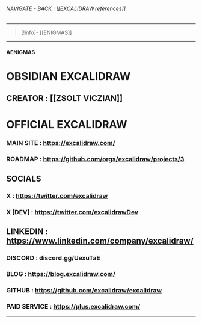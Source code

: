 
###### NAVIGATE - BACK :  [[EXCALIDRAW.references]]
----
>[!info]- [[ENIGMAS]]
-----
#### AENIGMAS


# OBSIDIAN EXCALIDRAW


## CREATOR : [[ZSOLT VICZIAN]]






# OFFICIAL EXCALIDRAW

### MAIN SITE : https://excalidraw.com/

### ROADMAP : https://github.com/orgs/excalidraw/projects/3


## SOCIALS

### X :  https://twitter.com/excalidraw
### X [DEV] : https://twitter.com/excalidrawDev

## LINKEDIN : https://www.linkedin.com/company/excalidraw/

### DISCORD : discord.gg/UexuTaE

### BLOG : https://blog.excalidraw.com/


### GITHUB : https://github.com/excalidraw/excalidraw

### PAID SERVICE : https://plus.excalidraw.com/






------


